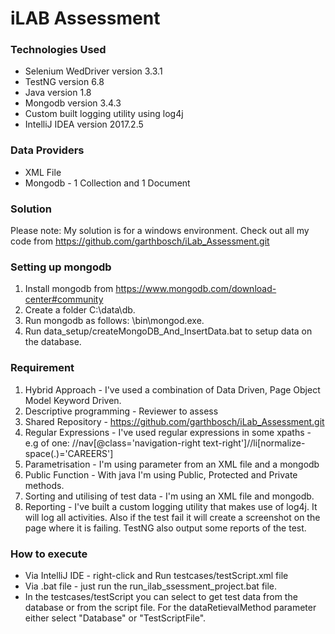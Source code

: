 # iLAB Assessment

### Technologies Used

- Selenium WedDriver version 3.3.1
- TestNG version 6.8
- Java version 1.8
- Mongodb version 3.4.3
- Custom built logging utility using log4j
- IntelliJ IDEA version 2017.2.5

### Data Providers

- XML File 
- Mongodb - 1 Collection and 1 Document

### Solution
Please note: My solution is for a windows environment. Check out all my code from https://github.com/garthbosch/iLab_Assessment.git

### Setting up mongodb
1. Install mongodb from https://www.mongodb.com/download-center#community
2. Create a folder C:\data\db.
3. Run mongodb as follows: <InstalledDirectory>\bin\mongod.exe.
4. Run data_setup/createMongoDB_And_InsertData.bat to setup data on the database.

### Requirement
1. Hybrid Approach - I've used a combination of Data Driven, Page Object Model Keyword Driven.
2. Descriptive programming - Reviewer to assess
3. Shared Repository - https://github.com/garthbosch/iLab_Assessment.git
4. Regular Expressions - I've used regular expressions in some xpaths - e.g of one: //nav[@class='navigation-right text-right']//li[normalize-space(.)='CAREERS']
5. Parametrisation - I'm using parameter from an XML file and a mongodb
6. Public Function - With java I'm using Public, Protected and Private methods.
7. Sorting and utilising of test data - I'm using an XML file and mongodb.
8. Reporting - I've built a custom logging utility that makes use of log4j. It will log all activities. Also if the test fail it will create a screenshot on the page where it is failing. TestNG also output some reports of the test.

### How to execute

- Via IntelliJ IDE - right-click and Run testcases/testScript.xml file
- Via .bat file - just run the run_ilab_ssessment_project.bat file.
- In the testcases/testScript you can select to get test data from the database or from the script file. For the dataRetievalMethod parameter either select "Database" or "TestScriptFile".